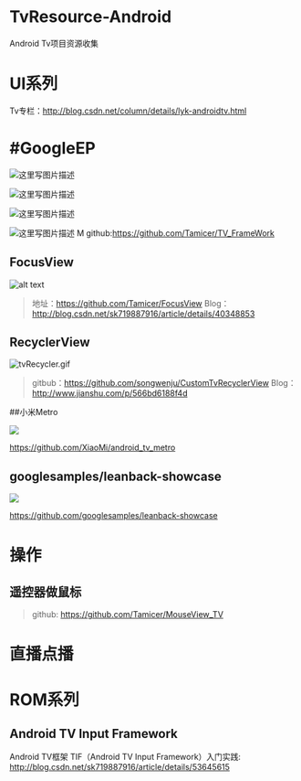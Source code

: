 # TvResource-Android


Android Tv项目资源收集

# UI系列
Tv专栏：http://blog.csdn.net/column/details/lyk-androidtv.html

# #GoogleEP


![这里写图片描述](https://github.com/NeglectedByBoss/TV_FrameWork/blob/master/TvDemo/device-2016-03-23-124613.png?raw=true)


![这里写图片描述](https://github.com/NeglectedByBoss/TV_FrameWork/blob/master/TvDemo/device-2016-03-23-124641.png?raw=true)

![这里写图片描述](https://github.com/NeglectedByBoss/TV_FrameWork/blob/master/TvDemo/device-2016-03-23-124703.png?raw=true)


![这里写图片描述](https://github.com/NeglectedByBoss/TV_FrameWork/blob/master/TvDemo/device-2016-03-23-124725.png?raw=true)
M
github:https://github.com/Tamicer/TV_FrameWork


## FocusView

 
 ![alt text](https://github.com/NeglectedByBoss/FocusVIew/blob/gh-pages/images/%E8%8B%A5%E6%B0%B4GIF%E6%88%AA%E5%9B%BE_2015%E5%B9%B47%E6%9C%881%E6%97%A523%E7%82%B937%E5%88%8612%E7%A7%92.gif "Title")

>地址：https://github.com/Tamicer/FocusView
>Blog：http://blog.csdn.net/sk719887916/article/details/40348853

## RecyclerView
 
 
 ![tvRecycler.gif](http://upload-images.jianshu.io/upload_images/1927803-8d85c450c8aba2fd.gif?imageMogr2/auto-orient/strip)
 
 
 >gitbub：https://github.com/songwenju/CustomTvRecyclerView
  Blog：http://www.jianshu.com/p/566bd6188f4d
  
  
##小米Metro


![]( https://raw.githubusercontent.com/AiAndroid/stream/master/tv/game/en/app_en.png)


 https://github.com/XiaoMi/android_tv_metro
 
 
## googlesamples/leanback-showcase

![](https://github.com/googlesamples/leanback-showcase/raw/master/screenshots/Showcase-Snapshots.png)


https://github.com/googlesamples/leanback-showcase
 
 
 # 操作
 
 
## 遥控器做鼠标
 
 >github: https://github.com/Tamicer/MouseView_TV
 
  
# 直播点播 


 
# ROM系列
## Android TV Input Framework
Android TV框架 TIF（Android TV Input Framework）入门实践: http://blog.csdn.net/sk719887916/article/details/53645615
